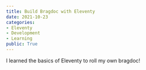 ```yaml
---
title: Build Bragdoc with Eleventy
date: 2021-10-23
categories:
- Eleventy
- Development
- Learning
public: True
---
```


I learned the basics of Eleventy to roll my own bragdoc!